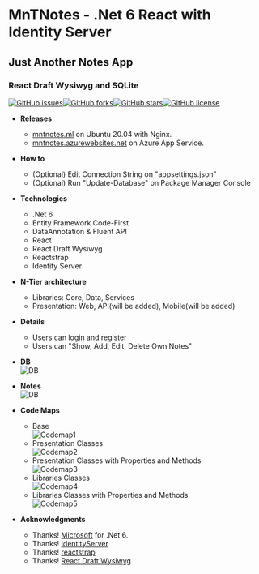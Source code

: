 # MnTNotes - .Net 6 React with Identity Server
## Just Another Notes App
### React Draft Wysiwyg and SQLite

[![GitHub issues](https://img.shields.io/github/issues/MnTNotes/MnTNotes)](https://github.com/MnTNotes/MnTNotes/issues)[![GitHub forks](https://img.shields.io/github/forks/MnTNotes/MnTNotes)](https://github.com/MnTNotes/MnTNotes/network)[![GitHub stars](https://img.shields.io/github/stars/MnTNotes/MnTNotes)](https://github.com/MnTNotes/MnTNotes/stargazers)[![GitHub license](https://img.shields.io/github/license/MnTNotes/MnTNotes)](https://github.com/MnTNotes/MnTNotes/blob/main/LICENSE)

- **Releases**
	- [mntnotes.ml](https://mntnotes.ml/) on Ubuntu 20.04 with Nginx.
    - [mntnotes.azurewebsites.net](https://mntnotes.azurewebsites.net/) on Azure App Service.

- **How to**
    - (Optional) Edit Connection String on "appsettings.json"
    - (Optional) Run "Update-Database" on Package Manager Console

- **Technologies** 
	- .Net 6
	- Entity Framework Code-First
	- DataAnnotation & Fluent API
	- React
	- React Draft Wysiwyg
	- Reactstrap
	- Identity Server

- **N-Tier architecture**
    - Libraries: Core, Data, Services
    - Presentation: Web, API(will be added), Mobile(will be added)

- **Details**
    - Users can login and register
	- Users can "Show, Add, Edit, Delete Own Notes"

- **DB** \
![DB](/images/0DBDiagram.png)

- **Notes** \
![DB](/images/1Notes.png)

- **Code Maps**
    - Base \
    ![Codemap1](/images/2CodeMap1.png)
    - Presentation Classes \
    ![Codemap2](/images/2CodeMap2.png)
    - Presentation Classes with Properties and Methods \
    ![Codemap3](/images/2CodeMap3.png)
    - Libraries Classes \
    ![Codemap4](/images/2CodeMap4.png)
    - Libraries Classes with Properties and Methods \
    ![Codemap5](/images/2CodeMap5.png)

- **Acknowledgments**
	- Thanks! [Microsoft](https://github.com/dotnet/core) for .Net 6.
	- Thanks! [IdentityServer](https://docs.duendesoftware.com/identityserver/v6)
	- Thanks! [reactstrap](https://reactstrap.github.io/)
	- Thanks! [React Draft Wysiwyg](https://github.com/jpuri/react-draft-wysiwyg)
	